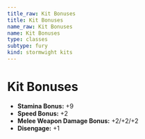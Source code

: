 ```yaml
---
title_raw: Kit Bonuses
title: Kit Bonuses
name_raw: Kit Bonuses
name: Kit Bonuses
type: classes
subtype: fury
kind: stormwight kits
---
```


# Kit Bonuses

- **Stamina Bonus:** +9
- **Speed Bonus:** +2
- **Melee Weapon Damage Bonus:** +2/+2/+2
- **Disengage:** +1
